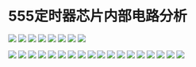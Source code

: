 # 555定时器芯片内部电路分析
![](../readme.assets/Pasted%20image%2020241221210739.png)
![](../readme.assets/Pasted%20image%2020241221210751.png)
![](../readme.assets/Pasted%20image%2020241221210816.png)
![](../readme.assets/Pasted%20image%2020241221210832.png)
![](../readme.assets/Pasted%20image%2020241221210841.png)
![](../readme.assets/Pasted%20image%2020241221210851.png)
![](../readme.assets/Pasted%20image%2020241221210903.png)
![](../readme.assets/Pasted%20image%2020241221210914.png)

![](../readme.assets/Pasted%20image%2020241221210926.png)
![](../readme.assets/Pasted%20image%2020241221210942.png)
![](../readme.assets/Pasted%20image%2020241221210953.png)
![](../readme.assets/Pasted%20image%2020241221211006.png)
![](../readme.assets/Pasted%20image%2020241221211016.png)
![](../readme.assets/Pasted%20image%2020241221211026.png)
![](../readme.assets/Pasted%20image%2020241221211038.png)
![](../readme.assets/Pasted%20image%2020241221211051.png)
![](../readme.assets/Pasted%20image%2020241221211103.png)
![](../readme.assets/Pasted%20image%2020241221211115.png)
![](../readme.assets/Pasted%20image%2020241221211125.png)
![](../readme.assets/Pasted%20image%2020241221211134.png)
![](../readme.assets/Pasted%20image%2020241221211149.png)
![](../readme.assets/Pasted%20image%2020241221211157.png)
![](../readme.assets/Pasted%20image%2020241221211208.png)
![](../readme.assets/Pasted%20image%2020241221211216.png)
![](../readme.assets/Pasted%20image%2020241221211223.png)
![](../readme.assets/Pasted%20image%2020241221211237.png)




























